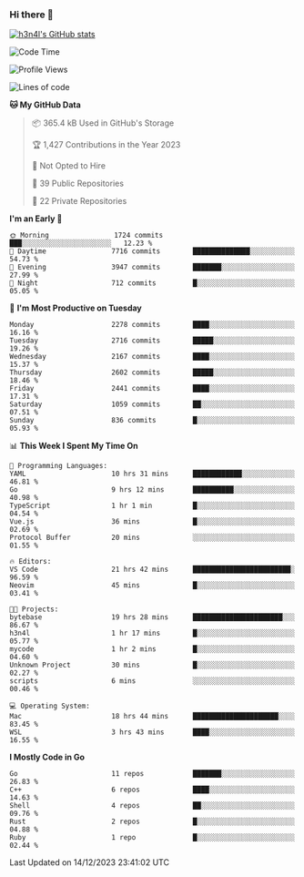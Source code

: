 ### Hi there 👋

[![h3n4l's GitHub stats](https://github-readme-stats.vercel.app/api?username=h3n4l&count_private=true&show_icons=true&theme=radical)](https://github.com/h3n4l/github-readme-stats)

<!--START_SECTION:waka-->
![Code Time](http://img.shields.io/badge/Code%20Time-1%2C783%20hrs%2037%20mins-blue)

![Profile Views](http://img.shields.io/badge/Profile%20Views-0-blue)

![Lines of code](https://img.shields.io/badge/From%20Hello%20World%20I%27ve%20Written-3.7%20million%20lines%20of%20code-blue)

**🐱 My GitHub Data** 

> 📦 365.4 kB Used in GitHub's Storage 
 > 
> 🏆 1,427 Contributions in the Year 2023
 > 
> 🚫 Not Opted to Hire
 > 
> 📜 39 Public Repositories 
 > 
> 🔑 22 Private Repositories 
 > 
**I'm an Early 🐤** 

```text
🌞 Morning                1724 commits        ███░░░░░░░░░░░░░░░░░░░░░░   12.23 % 
🌆 Daytime                7716 commits        ██████████████░░░░░░░░░░░   54.73 % 
🌃 Evening                3947 commits        ███████░░░░░░░░░░░░░░░░░░   27.99 % 
🌙 Night                  712 commits         █░░░░░░░░░░░░░░░░░░░░░░░░   05.05 % 
```
📅 **I'm Most Productive on Tuesday** 

```text
Monday                   2278 commits        ████░░░░░░░░░░░░░░░░░░░░░   16.16 % 
Tuesday                  2716 commits        █████░░░░░░░░░░░░░░░░░░░░   19.26 % 
Wednesday                2167 commits        ████░░░░░░░░░░░░░░░░░░░░░   15.37 % 
Thursday                 2602 commits        █████░░░░░░░░░░░░░░░░░░░░   18.46 % 
Friday                   2441 commits        ████░░░░░░░░░░░░░░░░░░░░░   17.31 % 
Saturday                 1059 commits        ██░░░░░░░░░░░░░░░░░░░░░░░   07.51 % 
Sunday                   836 commits         █░░░░░░░░░░░░░░░░░░░░░░░░   05.93 % 
```


📊 **This Week I Spent My Time On** 

```text
💬 Programming Languages: 
YAML                     10 hrs 31 mins      ████████████░░░░░░░░░░░░░   46.81 % 
Go                       9 hrs 12 mins       ██████████░░░░░░░░░░░░░░░   40.98 % 
TypeScript               1 hr 1 min          █░░░░░░░░░░░░░░░░░░░░░░░░   04.54 % 
Vue.js                   36 mins             █░░░░░░░░░░░░░░░░░░░░░░░░   02.69 % 
Protocol Buffer          20 mins             ░░░░░░░░░░░░░░░░░░░░░░░░░   01.55 % 

🔥 Editors: 
VS Code                  21 hrs 42 mins      ████████████████████████░   96.59 % 
Neovim                   45 mins             █░░░░░░░░░░░░░░░░░░░░░░░░   03.41 % 

🐱‍💻 Projects: 
bytebase                 19 hrs 28 mins      ██████████████████████░░░   86.67 % 
h3n4l                    1 hr 17 mins        █░░░░░░░░░░░░░░░░░░░░░░░░   05.77 % 
mycode                   1 hr 2 mins         █░░░░░░░░░░░░░░░░░░░░░░░░   04.60 % 
Unknown Project          30 mins             █░░░░░░░░░░░░░░░░░░░░░░░░   02.27 % 
scripts                  6 mins              ░░░░░░░░░░░░░░░░░░░░░░░░░   00.46 % 

💻 Operating System: 
Mac                      18 hrs 44 mins      █████████████████████░░░░   83.45 % 
WSL                      3 hrs 43 mins       ████░░░░░░░░░░░░░░░░░░░░░   16.55 % 
```

**I Mostly Code in Go** 

```text
Go                       11 repos            ███████░░░░░░░░░░░░░░░░░░   26.83 % 
C++                      6 repos             ████░░░░░░░░░░░░░░░░░░░░░   14.63 % 
Shell                    4 repos             ██░░░░░░░░░░░░░░░░░░░░░░░   09.76 % 
Rust                     2 repos             █░░░░░░░░░░░░░░░░░░░░░░░░   04.88 % 
Ruby                     1 repo              █░░░░░░░░░░░░░░░░░░░░░░░░   02.44 % 
```




 Last Updated on 14/12/2023 23:41:02 UTC
<!--END_SECTION:waka-->

